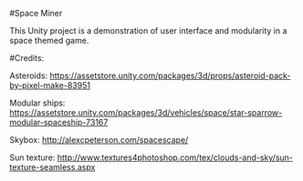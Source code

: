 #Space Miner

This Unity project is a demonstration of user interface and modularity in a space themed game.

#Credits:

Asteroids: https://assetstore.unity.com/packages/3d/props/asteroid-pack-by-pixel-make-83951

Modular ships: https://assetstore.unity.com/packages/3d/vehicles/space/star-sparrow-modular-spaceship-73167

Skybox: http://alexcpeterson.com/spacescape/ 

Sun texture: http://www.textures4photoshop.com/tex/clouds-and-sky/sun-texture-seamless.aspx 
